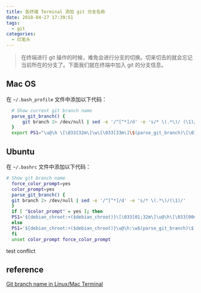 ```yaml
---
title: 各终端 Terminal 添加 git 分支名称
date: 2018-04-27 17:39:51
tags:
  - git
categories:
  - 烂笔头
---
```


> 在终端进行 git 操作的时候，难免会进行分支的切换。切来切去的就会忘记当前所在的分支了。下面我们就在终端中加入 git 的分支信息。

## Mac OS

在 `~/.bash_profile` 文件中添加以下代码：

```bash
  # Show current git branch name
  parse_git_branch() {
      git branch 2> /dev/null | sed -e '/^[^*]/d' -e 's/* \(.*\)/ (\1)/'
  }
  export PS1="\u@\h \[\033[32m\]\w\[\033[33m\]\$(parse_git_branch)\[\033[00m\] $ "
```

## Ubuntu

在 `~/.bashrc` 文件中添加以下代码：

```bash
# Show git branch name
  force_color_prompt=yes
  color_prompt=yes
  parse_git_branch() {
  git branch 2> /dev/null | sed -e '/^[^*]/d' -e 's/* \(.*\)/(\1)/'
  }
  if [ "$color_prompt" = yes ]; then
  PS1='${debian_chroot:+($debian_chroot)}\[\033[01;32m\]\u@\h\[\033[00m\]:\[\033[01;34m\]\w\[\033[01;31m\]$(parse_git_branch)\[\033[00m\]\$ '
  else
  PS1='${debian_chroot:+($debian_chroot)}\u@\h:\w$(parse_git_branch)\$ '
  fi
  unset color_prompt force_color_prompt
```
test conflict
## reference

[Git branch name in Linux/Mac Terminal](https://gist.github.com/ankurk91/2efe14650d54d7d09528cea3ed432f6d)
